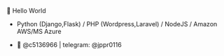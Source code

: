 👋 Hello World 
- Python (Django,Flask) / PHP (Wordpress,Laravel) / NodeJS / Amazon AWS/MS Azure

- 🐤 @c5136966 | telegram: @jppr0116
<!-- - 👀 I’m interested in
- 🌱 I’m currently learning ...
- 💞️ I’m looking to collaborate on ...
- 📫 How to reach me ... -->

<!---
jopsnow/jopsnow is a ✨ special ✨ repository because its `README.md` (this file) appears on your GitHub profile.
You can click the Preview link to take a look at your changes.
--->
